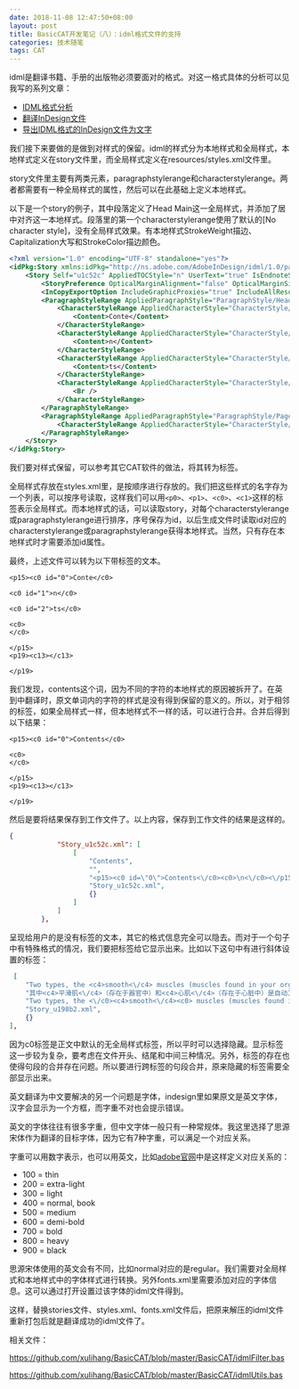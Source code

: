 ```yaml
---
date: 2018-11-08 12:47:50+08:00
layout: post
title: BasicCAT开发笔记（八）：idml格式文件的支持
categories: 技术随笔
tags: CAT
---
```


idml是翻译书籍、手册的出版物必须要面对的格式。对这一格式具体的分析可以见我写的系列文章：

* [IDML格式分析](/dissection-of-idml/)
* [翻译InDesign文件](/translate-indesign-files/)
* [导出IDML格式的InDesign文件为文字](/idml-to-text/)

我们接下来要做的是做到对样式的保留。idml的样式分为本地样式和全局样式，本地样式定义在story文件里，而全局样式定义在resources/styles.xml文件里。

story文件里主要有两类元素，paragraphstylerange和characterstylerange。两者都需要有一种全局样式的属性，然后可以在此基础上定义本地样式。

以下是一个story的例子，其中段落定义了Head Main这一全局样式，并添加了居中对齐这一本地样式。段落里的第一个characterstylerange使用了默认的[No character style]，没有全局样式效果。有本地样式StrokeWeight描边、Capitalization大写和StrokeColor描边颜色。

```xml
<?xml version="1.0" encoding="UTF-8" standalone="yes"?>
<idPkg:Story xmlns:idPkg="http://ns.adobe.com/AdobeInDesign/idml/1.0/packaging" DOMVersion="13.0">
	<Story Self="u1c52c" AppliedTOCStyle="n" UserText="true" IsEndnoteStory="false" TrackChanges="false" StoryTitle="$ID/" AppliedNamedGrid="n">
		<StoryPreference OpticalMarginAlignment="false" OpticalMarginSize="12" FrameType="TextFrameType" StoryOrientation="Horizontal" StoryDirection="LeftToRightDirection" />
		<InCopyExportOption IncludeGraphicProxies="true" IncludeAllResources="false" />
		<ParagraphStyleRange AppliedParagraphStyle="ParagraphStyle/Head Main" Justification="CenterAlign">
			<CharacterStyleRange AppliedCharacterStyle="CharacterStyle/$ID/[No character style]" StrokeWeight="4" Capitalization="AllCaps" StrokeColor="Color/C=75 M=10 Y=100 K=10">
				<Content>Conte</Content>
			</CharacterStyleRange>
			<CharacterStyleRange AppliedCharacterStyle="CharacterStyle/$ID/[No character style]" StrokeWeight="4" Capitalization="AllCaps" StrokeColor="Color/C=75 M=10 Y=100 K=10" KerningValue="0">
				<Content>n</Content>
			</CharacterStyleRange>
			<CharacterStyleRange AppliedCharacterStyle="CharacterStyle/$ID/[No character style]" StrokeWeight="4" Capitalization="AllCaps" StrokeColor="Color/C=75 M=10 Y=100 K=10">
				<Content>ts</Content>
			</CharacterStyleRange>
			<CharacterStyleRange AppliedCharacterStyle="CharacterStyle/$ID/[No character style]">
				<Br />
			</CharacterStyleRange>
		</ParagraphStyleRange>
		<ParagraphStyleRange AppliedParagraphStyle="ParagraphStyle/Page number">
			<CharacterStyleRange AppliedCharacterStyle="CharacterStyle/Contents" />
		</ParagraphStyleRange>
	</Story>
</idPkg:Story>
```

我们要对样式保留，可以参考其它CAT软件的做法，将其转为标签。

全局样式存放在styles.xml里，是按顺序进行存放的。我们把这些样式的名字存为一个列表，可以按序号读取，这样我们可以用`<p0>`、`<p1>`、`<c0>`、`<c1>`这样的标签表示全局样式。而本地样式的话，可以读取story，对每个characterstylerange或paragraphstylerange进行排序，序号保存为id，以后生成文件时读取id对应的characterstylerange或paragraphstylerange获得本地样式。当然，只有存在本地样式时才需要添加id属性。

最终，上述文件可以转为以下带标签的文本。

```
<p15><c0 id="0">Conte</c0>

<c0 id="1">n</c0>

<c0 id="2">ts</c0>

<c0>
</c0>

</p15>
<p19><c13></c13>

</p19>

```

我们发现，contents这个词，因为不同的字符的本地样式的原因被拆开了。在英到中翻译时，原文单词内的字符的样式是没有得到保留的意义的。所以，对于相邻的标签，如果全局样式一样，但本地样式不一样的话，可以进行合并。合并后得到以下结果：

```
<p15><c0 id="0">Contents</c0>

<c0>
</c0>

</p15>
<p19><c13></c13>

</p19>

```

然后是要将结果保存到工作文件了。以上内容，保存到工作文件的结果是这样的。

```json
{
            "Story_u1c52c.xml": [
                [
                    "Contents",
                    "",
                    "<p15><c0 id=\"0\">Contents<\/c0><c0>\n<\/c0><\/p15><p19><c13><\/c13><\/p19>",
                    "Story_u1c52c.xml",
                    {}
                ]
            ]
        },
```

呈现给用户的是没有标签的文本，其它的格式信息完全可以隐去。而对于一个句子中有特殊格式的情况，我们要把标签给它显示出来。比如以下这句中有进行斜体设置的标签：

```json
 [
    "Two types, the <c4>smooth<\/c4> muscles (muscles found in your organs) and the <c4>cardiac<\/c4> muscle (your heart), work automatically.",
    "其中<c4>平滑肌<\/c4>（存在于器官中）和<c4>心肌<\/c4>（存在于心脏中）是自动工作的，",
    "Two types, the <\/c0><c4>smooth<\/c4><c0> muscles (muscles found in your organs) and the <\/c0><c4>cardiac<\/c4><c0> muscle (your heart), work automatically. ",
    "Story_u198b2.xml",
    {}
],
```

因为c0标签是正文中默认的无全局样式标签，所以平时可以选择隐藏。显示标签这一步较为复杂，要考虑在文件开头、结尾和中间三种情况。另外，标签的存在也使得句段的合并存在问题。所以要进行跨标签的句段合并，原来隐藏的标签需要全部显示出来。

英文翻译为中文要解决的另一个问题是字体，indesign里如果原文是英文字体，汉字会显示为一个方框，而字重不对也会提示错误。

英文的字体往往有很多字重，但中文字体一般只有一种常规体。我这里选择了思源宋体作为翻译的目标字体，因为它有7种字重，可以满足一个对应关系。

字重可以用数字表示，也可以用英文，比如[adobe官网](https://helpx.adobe.com/fonts/using/css-selectors.html)中是这样定义对应关系的：

* 100 = thin
* 200 = extra-light
* 300 = light
* 400 = normal, book
* 500 = medium
* 600 = demi-bold
* 700 = bold
* 800 = heavy
* 900 = black

思源宋体使用的英文会有不同，比如normal对应的是regular。我们需要对全局样式和本地样式中的字体样式进行转换。另外fonts.xml里需要添加对应的字体信息。这可以通过打开设置过该字体的idml文件得到。

这样，替换stories文件、styles.xml、fonts.xml文件后，把原来解压的idml文件重新打包后就是翻译成功的idml文件了。

相关文件：

<https://github.com/xulihang/BasicCAT/blob/master/BasicCAT/idmlFilter.bas>

<https://github.com/xulihang/BasicCAT/blob/master/BasicCAT/idmlUtils.bas>
